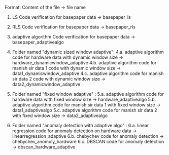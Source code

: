 Format: Content of the file -> file name

1. LS Code verification for basepaper data -> basepaper_ls

2. RLS Code verification for basepaper data -> basepaper_rls

3. adaptive algorithm Code verification for basepaper data -> basepaper_adaptivealgo

4. Folder named "dynamic sized window adaptive":
	4.a. adaptive algorithm code for hardware data with dynamic window size -> hardware_dynamicwindow_adaptive
	4.b. adaptive algorithm code for manish sir data 1 code with dynamic window size -> data1_dynamicwindow_adaptive
	4.c. adaptive algorithm code for manish sir data 2 code with dynamic window size -> data2_dynamicwindow_adaptive

5. Folder named "fixed window adaptive" :
	5.a. adaptive algorithm code for hardware data with fixed window size -> hardware_adaptivealgo
	5.b. adaptive algorithm code for manish sir data 1 with fixed window size -> data1_adaptivealgo
	5.c. adaptive algorithm code for manish sir data 2 with fixed window size -> data2_adaptivealgo

6. Folder named "anomaly detection with adaptive algo" : 
	6.a. linear regression code for anomaly detection on hardware data -> linearregression_adaptive
	6.b. chebychev code for anomaly detection -> chebychev_anomoly_hardware
	6.c. DBSCAN code for anomaly detection -> dbscan_hardware_adaptive
